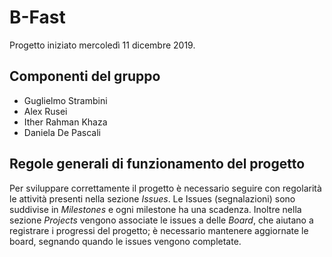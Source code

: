 # B-Fast

Progetto iniziato mercoledì 11 dicembre 2019.

## Componenti del gruppo

- Guglielmo Strambini
- Alex Rusei
- Ither Rahman Khaza
- Daniela De Pascali

## Regole generali di funzionamento del progetto

Per sviluppare correttamente il progetto è necessario seguire con regolarità le attività presenti nella sezione *Issues*.
Le Issues (segnalazioni) sono suddivise in *Milestones* e ogni milestone ha una scadenza.
Inoltre nella sezione *Projects* vengono associate le issues a delle *Board*, che aiutano a registrare i progressi del progetto; è necessario mantenere aggiornate le board, segnando quando le issues vengono completate.
